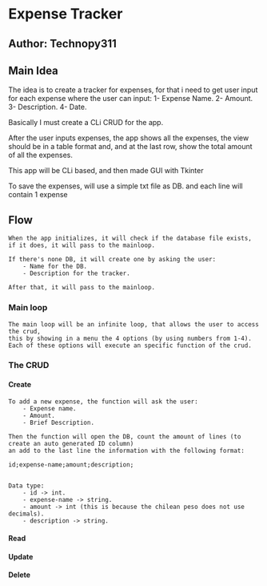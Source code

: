 
# Expense Tracker
## Author: Technopy311

## Main Idea
The idea is to create a tracker for expenses, for that i need to get user input for each expense
where the user can input:
    1- Expense Name.
    2- Amount.
    3- Description.
    4- Date.

Basically I must create a CLi CRUD for the app.

After the user inputs expenses, the app shows all the expenses,
the view should be in a table format and, and at the last row, 
show the total amount of all the expenses.

This app will be CLi based, and then made GUI with Tkinter

To save the expenses,  will use a simple txt file as DB.
and each line will contain 1 expense


## Flow
    When the app initializes, it will check if the database file exists,
    if it does, it will pass to the mainloop.

    If there's none DB, it will create one by asking the user:
        - Name for the DB.
        - Description for the tracker.
    
    After that, it will pass to the mainloop.

### Main loop
    The main loop will be an infinite loop, that allows the user to access the crud,
    this by showing in a menu the 4 options (by using numbers from 1-4).
    Each of these options will execute an specific function of the crud.


### The CRUD

#### Create
    To add a new expense, the function will ask the user:
        - Expense name.
        - Amount.
        - Brief Description.
    
    Then the function will open the DB, count the amount of lines (to create an auto generated ID column)
    an add to the last line the information with the following format:

    id;expense-name;amount;description;


    Data type:
        - id -> int.
        - expense-name -> string.
        - amount -> int (this is because the chilean peso does not use decimals).
        - description -> string.

#### Read
    
#### Update
#### Delete